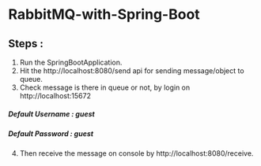 # RabbitMQ-with-Spring-Boot

## Steps : 
 1. Run the SpringBootApplication.
 2. Hit the http://localhost:8080/send api for sending message/object to queue.
 3. Check message is there in queue or not, by login on http://localhost:15672 
   ##### Default Username : guest
   ##### Default Password : guest
 4. Then receive the message on console by http://localhost:8080/receive.
